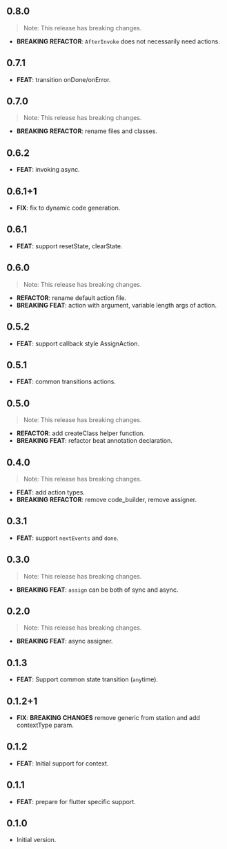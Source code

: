 ## 0.8.0

> Note: This release has breaking changes.

 - **BREAKING** **REFACTOR**: `AfterInvoke` does not necessarily need actions.

## 0.7.1

 - **FEAT**: transition onDone/onError.

## 0.7.0

> Note: This release has breaking changes.

 - **BREAKING** **REFACTOR**: rename files and classes.

## 0.6.2

 - **FEAT**: invoking async.

## 0.6.1+1

 - **FIX**: fix to dynamic code generation.

## 0.6.1

 - **FEAT**: support resetState, clearState.

## 0.6.0

> Note: This release has breaking changes.

 - **REFACTOR**: rename default action file.
 - **BREAKING** **FEAT**: action with argument, variable length args of action.

## 0.5.2

 - **FEAT**: support callback style AssignAction.

## 0.5.1

 - **FEAT**: common transitions actions.

## 0.5.0

> Note: This release has breaking changes.

 - **REFACTOR**: add createClass helper function.
 - **BREAKING** **FEAT**: refactor beat annotation declaration.

## 0.4.0

> Note: This release has breaking changes.

 - **FEAT**: add action types.
 - **BREAKING** **REFACTOR**: remove code_builder, remove assigner.

## 0.3.1

 - **FEAT**: support `nextEvents` and `done`.

## 0.3.0

> Note: This release has breaking changes.

 - **BREAKING** **FEAT**: `assign` can be both of sync and async.

## 0.2.0

> Note: This release has breaking changes.

 - **BREAKING** **FEAT**: async assigner.

## 0.1.3

 - **FEAT**: Support common state transition (`any`time).

## 0.1.2+1

 - **FIX**: **BREAKING CHANGES** remove generic from station and add contextType param.

## 0.1.2

 - **FEAT**: Initial support for context.

## 0.1.1

 - **FEAT**: prepare for flutter specific support.

## 0.1.0

- Initial version.
